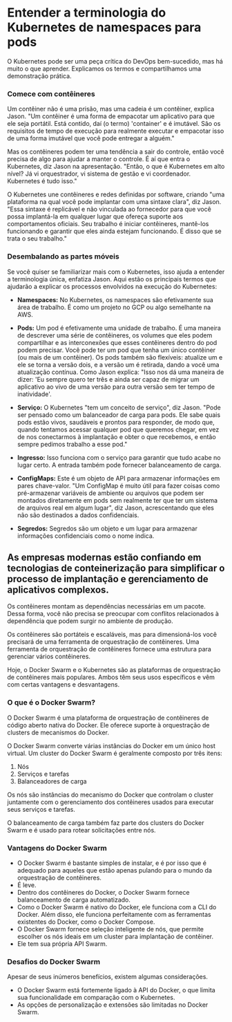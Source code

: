 # Entender a terminologia do Kubernetes de namespaces para pods

O Kubernetes pode ser uma peça crítica do DevOps bem-sucedido, mas há muito o que aprender. Explicamos os termos e compartilhamos uma demonstração prática.

### Comece com contêineres
Um contêiner não é uma prisão, mas uma cadeia é um contêiner, explica Jason. "Um contêiner é uma forma de empacotar um aplicativo para que ele seja portátil. Está contido, daí (o termo) 'container' e é imutável. São os requisitos de tempo de execução para realmente executar e empacotar isso de uma forma imutável que você pode entregar a alguém."

Mas os contêineres podem ter uma tendência a sair do controle, então você precisa de algo para ajudar a manter o controle. É aí que entra o Kubernetes, diz Jason na apresentação. "Então, o que é Kubernetes em alto nível? Já vi orquestrador, vi sistema de gestão e vi coordenador. Kubernetes é tudo isso."

O Kubernetes une contêineres e redes definidas por software, criando "uma plataforma na qual você pode implantar com uma sintaxe clara", diz Jason. "Essa sintaxe é replicável e não vinculada ao fornecedor para que você possa implantá-la em qualquer lugar que ofereça suporte aos comportamentos oficiais. Seu trabalho é iniciar contêineres, mantê-los funcionando e garantir que eles ainda estejam funcionando. É disso que se trata o seu trabalho."


### Desembalando as partes móveis
Se você quiser se familiarizar mais com o Kubernetes, isso ajuda a entender a terminologia única, enfatiza Jason. Aqui estão os principais termos que ajudarão a explicar os processos envolvidos na execução do Kubernetes:

* **Namespaces:** No Kubernetes, os namespaces são efetivamente sua área de trabalho. É como um projeto no GCP ou algo semelhante na AWS.

* **Pods:** Um pod é efetivamente uma unidade de trabalho. É uma maneira de descrever uma série de contêineres, os volumes que eles podem compartilhar e as interconexões que esses contêineres dentro do pod podem precisar. Você pode ter um pod que tenha um único contêiner (ou mais de um contêiner). Os pods também são flexíveis: atualize um e ele se torna a versão dois, e a versão um é retirada, dando a você uma atualização contínua. Como Jason explica: "Isso nos dá uma maneira de dizer: 'Eu sempre quero ter três e ainda ser capaz de migrar um aplicativo ao vivo de uma versão para outra versão sem ter tempo de inatividade'.

* **Serviço:** O Kubernetes "tem um conceito de serviço", diz Jason. "Pode ser pensado como um balanceador de carga para pods. Ele sabe quais pods estão vivos, saudáveis e prontos para responder, de modo que, quando tentamos acessar qualquer pod que queremos chegar, em vez de nos conectarmos à implantação e obter o que recebemos, e então sempre pedimos trabalho a esse pod."

* **Ingresso:** Isso funciona com o serviço para garantir que tudo acabe no lugar certo. A entrada também pode fornecer balanceamento de carga.

* **ConfigMaps:** Este é um objeto de API para armazenar informações em pares chave-valor. "Um ConfigMap é muito útil para fazer coisas como pré-armazenar variáveis de ambiente ou arquivos que podem ser montados diretamente em pods sem realmente ter que ter um sistema de arquivos real em algum lugar", diz Jason, acrescentando que eles não são destinados a dados confidenciais.

* **Segredos:** Segredos são um objeto e um lugar para armazenar informações confidenciais como o nome indica.

## As empresas modernas estão confiando em tecnologias de conteinerização para simplificar o processo de implantação e gerenciamento de aplicativos complexos.

Os contêineres montam as dependências necessárias em um pacote. Dessa forma, você não precisa se preocupar com conflitos relacionados à dependência que podem surgir no ambiente de produção.

Os contêineres são portáteis e escaláveis, mas para dimensioná-los você precisará de uma ferramenta de orquestração de contêineres. Uma ferramenta de orquestração de contêineres fornece uma estrutura para gerenciar vários contêineres.

Hoje, o Docker Swarm e o Kubernetes são as plataformas de orquestração de contêineres mais populares. Ambos têm seus usos específicos e vêm com certas vantagens e desvantagens.

### O que é o Docker Swarm?

O Docker Swarm é uma plataforma de orquestração de contêineres de código aberto nativa do Docker. Ele oferece suporte à orquestração de clusters de mecanismos do Docker.

O Docker Swarm converte várias instâncias do Docker em um único host virtual. Um cluster do Docker Swarm é geralmente composto por três itens:

1. Nós
2. Serviços e tarefas
3. Balanceadores de carga

Os nós são instâncias do mecanismo do Docker que controlam o cluster juntamente com o gerenciamento dos contêineres usados para executar seus serviços e tarefas.

O balanceamento de carga também faz parte dos clusters do Docker Swarm e é usado para rotear solicitações entre nós.

### Vantagens do Docker Swarm

* O Docker Swarm é bastante simples de instalar, e é por isso que é adequado para aqueles que estão apenas pulando para o mundo da orquestração de contêineres.
* É leve.
* Dentro dos contêineres do Docker, o Docker Swarm fornece balanceamento de carga automatizado.
* Como o Docker Swarm é nativo do Docker, ele funciona com a CLI do Docker. Além disso, ele funciona perfeitamente com as ferramentas existentes do Docker, como o Docker Compose.
* O Docker Swarm fornece seleção inteligente de nós, que permite escolher os nós ideais em um cluster para implantação de contêiner.
* Ele tem sua própria API Swarm.

### Desafios do Docker Swarm

Apesar de seus inúmeros benefícios, existem algumas considerações.

* O Docker Swarm está fortemente ligado à API do Docker, o que limita sua funcionalidade em comparação com o Kubernetes.
* As opções de personalização e extensões são limitadas no Docker Swarm.